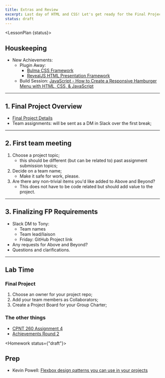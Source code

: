 ```yaml
---
title: Extras and Review
excerpt: Last day of HTML and CSS! Let's get ready for the Final Project.
status: draft
---
```

<script>
	import Homework from "$lib/components/Homework.svelte";
	import LessonPlan from "$lib/components/LessonPlan.svelte";
	import LabTime from "$lib/components/LabTime.svelte";
	import Achievement from "$lib/components/Achievement.svelte";
</script>

<LessonPlan {status}>

## Houskeeping
- New Achievements:
    - Plugin Away: 
        - [Bulma CSS Framework](https://bulma.io/documentation/overview/start/)
        - [RevealJS HTML Presentation Framework](https://revealjs.com/)
    - Build Session: [JavaScript - How to Create a Responsive Hamburger Menu with HTML, CSS, & JavaScript](https://www.youtube.com/watch?v=flItyHiDm7E)

---

## 1. Final Project Overview
- [Final Project Details](/courses/cpnt-260/assessments/final-project)
- Team assignments: will be sent as a DM in Slack over the first break;

---

## 2. First team meeting
1. Choose a project topic;
    - this should be different (but can be related to) past assignment submission topics;
2. Decide on a team name;
    - Make it safe for work, please.
3. Are there any non-trivial items you'd like added to Above and Beyond?
    - This does not have to be code related but should add value to the project.

---

## 3. Finalizing FP Requirements
- Slack DM to Tony:
    - Team names
    - Team lead/liaison
    - Friday: GitHub Project link
- Any requests for Above and Beyond?
- Questions and clarifications.

---

## Lab Time
### Final Project
1. Choose an owner for your project repo;
2. Add your team members as Collaborators;
3. Create a Project Board for your Group Charter;

### The other things
- [CPNT 260 Assignment 4](https://sait-wbdv-f22.netlify.app/courses/cpnt-260/assessments/assignment-4)
- [Achievements Round 2](https://sait-wbdv-f22.netlify.app/courses/cpnt-260/assessments/achievements-2)

</LessonPlan>


<Homework status={"draft"}>

## Prep
- Kevin Powell: [Flexbox design patterns you can use in your projects](https://www.youtube.com/watch?v=vQAvjof1oe4)

</Homework>